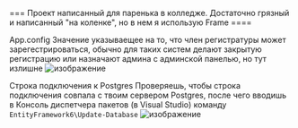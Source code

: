 === Проект написанный для паренька в колледже. Достаточно грязный и написанный "на коленке", но в нем я использую Frame ====

App.config
Значение указываещее на то, что член регистратуры может зарегестрироваться, обычно для таких систем делают закрытую регистрацию или назначают админа с админской панелью, но тут излишне
![изображение](https://user-images.githubusercontent.com/49559721/172618591-fd02e7a4-ce2d-47c4-ada1-e00efa1c24ed.png)

Строка подключения к Postgres
Проверяешь, чтобы строка подключения совпала с твоим сервером Postgres, после чего вводишь в Консоль диспетчера пакетов (в Visual Studio) команду ```EntityFramework6\Update-Database```
![изображение](https://user-images.githubusercontent.com/49559721/172618740-e5743d02-e6ec-48b9-9a84-8238bb289399.png)
